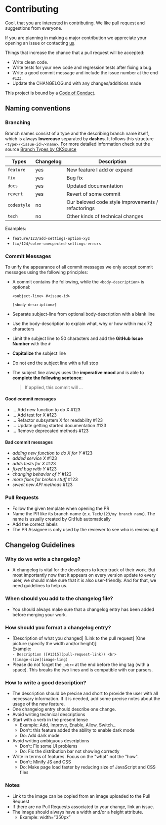 # Contributing

Cool, that you are interested in contributing. We like pull request and suggestions from everyone.

If you are planning in making a major contribution we appreciate your opening an issue or contacting [us](mailto:codecharta@github.com).

Things that increase the chance that a pull request will be accepted:

-   Write clean code.
-   Write tests for your new code and regression tests after fixing a bug.
-   Write a good commit message and include the issue number at the end `#123`.
-   Update the CHANGELOG.md with any changes/additions made

This project is bound by a [Code of Conduct](CODE_OF_CONDUCT.md).

## Naming conventions

### Branching

Branch names consist of a type and the describing branch name itself, which is always **lowercase** separated by **dashes**.
It follows this structure `<type>/<issue-id>/<name>`.
For more detailed information check out the source [Branch Types by CKSource](https://docs.ckeditor.com/ckeditor5/latest/framework/guides/contributing/git-commit-message-convention.html)

| Types       | Changelog | Description                                        |
| ----------- | --------- | -------------------------------------------------- |
| `feature`   | yes       | New feature I add or expand                        |
| `fix`       | yes       | Bug fix                                            |
| `docs`      | yes       | Updated documentation                              |
| `revert`    | yes       | Revert of some commit                              |
| `codestyle` | no        | Our beloved code style improvements / refactorings |
| `tech`      | no        | Other kinds of technical changes                   |

Examples:

-   `feature/123/add-settings-option-xyz`
-   `fix/124/solve-unecpected-settings-errors`

### Commit Messages

To unify the appearance of all commit messages we only accept commit messages using the following principles:

-   A commit contains the following, while the `<body-description>` is optional:

    ```
    <subject-line> #<issue-id>

    [<body-description>]
    ```

-   Separate subject-line from optional body-description with a blank line
-   Use the body-description to explain what, why or how within max 72 characters
-   Limit the subject line to 50 characters and add the **GitHub Issue Number** with the `#`
-   **Capitalize** the subject line
-   Do not end the subject line with a full stop
-   The subject line always uses the **imperative mood** and is able to **complete the following sentence**:
    > If applied, this commit will ...

#### Good commit messages

-   ... Add new function to do X #123
-   ... Add test for X #123
-   ... Refactor subsystem X for readability #123
-   ... Update getting started documentation #123
-   ... Remove deprecated methods #123

#### Bad commit messages

-   _adding new function to do X for Y_ #123
-   _added service X_ #123
-   _adds tests for X_ #123
-   _fixed bug with Y_ #123
-   _changing behavior of Y_ #123
-   _more fixes for broken stuff_ #123
-   _sweet new API methods_ #123

### Pull Requests

-   Follow the given template when opening the PR
-   Name the PR like its branch name (e.x. `Tech/123/my branch name`). The name is usually created by GitHub automatically
-   Add the correct labels
-   The PR Assignee is only used by the reviewer to see who is reviewing it

## Changelog Guidelines

### Why do we write a changelog?

-   A changelog is vital for the developers to keep track of their work. But most importantly now that it appears on every version update to every user, we should make sure that it is also user-friendly. And for that, we need guidelines to help us.

### When should you add to the changelog file?

-   You should always make sure that a changelog entry has been added before merging your work.

### How should you format a changelog entry?

-   [Description of what you changed] [Link to the pull request]
    [One picture (specify the width and/or height)]<br/>
    Example:<br/>
    `- Description ([#1315](pull-request-link)) <br>`<br/>
    `![image-size](image-ling)`<br/>
-   Please do not forget the `_<br>` at the end before the img tag (with a space). This breaks the two lines and is compatible with our parsers.

### How to write a good description?

-   The description should be precise and short to provide the user with all necessary information. If it is needed, add some precise notes about the usage of the new feature.
-   One changelog entry should describe one change.
-   Avoid writing technical descriptions
-   Start with a verb in the present tense
    -   Example: Add, Improve, Enable, Allow, Switch...
    -   Don’t: this feature added the ability to enable dark mode
    -   Do: Add dark mode
-   Avoid writing ambiguous descriptions
    -   Don’t: Fix some UI problems
    -   Do: Fix the distribution bar not showing correctly
-   Write in terms of features. Focus on the "what" not the "how".
    -   Don’t: Minify JS and CSS
    -   Do: Make page load faster by reducing size of JavaScript and CSS files

### Notes

-   Link to the image can be copied from an image uploaded to the Pull Request
-   If there are no Pull Requests associated to your change, link an issue.
-   The image should always have a width and/or a height attribute.
    -   Example: width=”350px”
